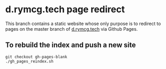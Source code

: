 # d.rymcg.tech page redirect

This branch contains a static website whose only purpose is to
redirect to pages on the master branch of
[d.rymcg.tech](http://github.com/EnigmaCurry/d.rymcg.tech) via Github
Pages.

## To rebuild the index and push a new site

```
git checkout gh-pages-blank
./gh_pages_reindex.sh
```
